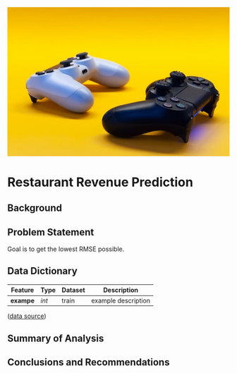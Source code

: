 <img src='./images/controllers.jpg'>

# Restaurant Revenue Prediction

## Background 


## Problem Statement

Goal is to get the lowest RMSE possible.

## Data Dictionary

|Feature|Type|Dataset|Description|
|---|---|---|---|
|**exampe**|*int*|train|example description|

([data source](https://www.kaggle.com/rush4ratio/video-game-sales-with-ratings))

## Summary of Analysis


## Conclusions and Recommendations
